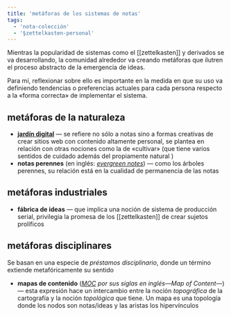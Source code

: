 ```yaml
---
title: 'metáforas de los sistemas de notas'
tags:
  - 'nota-colección'
  - '§zettelkasten-personal'
---
```

Mientras la popularidad de sistemas como el [[zettelkasten]] y derivados se va desarrollando, la comunidad alrededor va creando metáforas que ilutren el proceso abstracto de la emergencia de ideas.

Para mí, reflexionar sobre ello es importante en la medida en que su uso va definiendo tendencias o preferencias actuales para cada persona respecto a la «forma correcta» de implementar el sistema.

## metáforas de la naturaleza

- [**jardín digital**](https://maggieappleton.com/garden-history/) — se refiere no sólo a notas sino a formas creativas de crear sitios web con contenido altamente personal, se plantea en relación con otras nociones como la de «cultivar» (que tiene varios sentidos de cuidado además del propiamente natural )
- **notas perennes** (en inglés: [*evergreen notes*](https://notes.andymatuschak.org/z4SDCZQeRo4xFEQ8H4qrSqd68ucpgE6LU155C)) — como los árboles perennes, su relación está en la cualidad de permanencia de las notas

## metáforas industriales

- **fábrica de ideas** — que implica una noción de sistema de producción serial, privilegia la promesa de los [[zettelkasten]] de crear sujetos prolíficos

## metáforas disciplinares

Se basan en una especie de *préstamos disciplinario*, donde un término extiende metafóricamente su sentido 

- **mapas de contenido** (*[MOC](https://forum.obsidian.md/t/in-what-ways-can-we-form-useful-relationships-between-notes-long-read/702) por sus siglas en inglés—Map of Content—*) — esta expresión hace un intercambio entre la noción *topográfica* de la cartografía y la noción *topológica* que tiene. Un mapa es una topología donde los nodos son notas/ideas y las aristas los hipervínculos